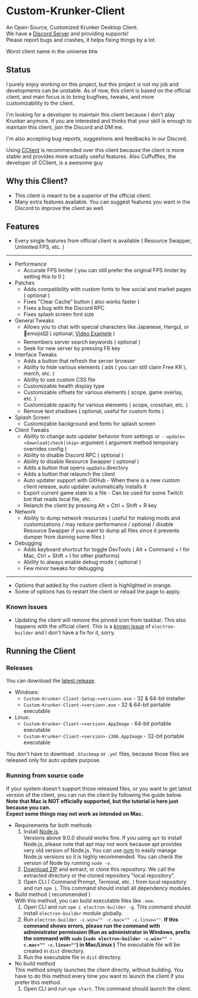 # Custom-Krunker-Client
An Open-Source, Customized Krunker Desktop Client.  
We have a [Discord Server](https://discord.gg/Gwb8psk) and providing supports!  
Please report bugs and crashes, it helps fixing things by a lot.

Worst client name in the universe btw

## Status
I purely enjoy working on this project, but this project is not my job and developments can be unstable.
As of now, this client is based on the official client, and main focus is to bring bugfixes, tweaks, and more customizability to the client.

I'm looking for a developer to maintain this client because I don't play Krunker anymore.
If you are interested and thinks that your skill is enough to maintain this client, join the Discord and DM me.

I'm also accepting bug reports, suggestions and feedbacks in our Discord.

Using [CClient](https://discord.gg/5ZMvrGT) is recommended over this client because the client is more stable and provides more actually useful features.
Also Cuffuffles, the developer of CClient, is a awesome guy

## Why this Client?
- This client is meant to be a superior of the official client.
- Many extra features available. You can suggest features you want in the Discord to improve the client as well.

## Features
- Every single features from official client is available ( Resource Swapper, Unlimited FPS, etc. ) 
---
- Performance
	- Accurate FPS limiter ( you can still prefer the original FPS limiter by setting this to 0 )
- Patches
	- Adds compatibility with custom fonts to few social and market pages ( optional )
	- Fixes "Clear Cache" button ( also works faster )
	- Fixes a bug with the Discord RPC
	- Fixes splash screen font size
- General Tweaks
	- Allows you to chat with special characters like Japanese, Hangul, or 🤯emojis⌨️ ( optional, [Video Example](https://twitter.com/Mixaz017/status/1226155650121527297) )
	- Remembers server search keywords ( optional )
	- Seek for new server by pressing F6 key
- Interface Tweaks
	- Adds a button that refresh the server browser
	- Ability to hide various elements ( ads ( you can still claim Free KR ), merch, etc. )
	- Ability to use custom CSS file
	- Customizable health display type
	- Customizable offsets for various elements ( scope, game overlay, etc. )
	- Customizable opacity for various elements ( scope, crosshair, etc. )
	- Remove text shadows ( optional, useful for custom fonts )
- Splash Screen
	- Customizable background and fonts for splash screen
- Client Tweaks
	- Ability to change auto updater behavior from settings or `--update=<download|check|skip>` argument ( argument method temporary overrides config )
	- Ability to disable Discord RPC ( optional )
	- Ability to disable Resource Swapper ( optional )
	- Adds a button that opens `appData` directory
	- Adds a button that relaunch the client
	- Auto updater support with GitHub - When there is a new custom client release, auto updater automatically installs it
	- Export current game state to a file - Can be used for some Twitch bot that reads local file, etc.
	- Relanch the client by pressing Alt + Ctrl + Shift + R key
- Network
	- Ability to dump network resources ( useful for making mods and customizations / may reduce performance / optional / disable Resource Swapper if you want to dump all files since it prevents dumper from duming some files )
- Debugging
	- Adds keyboard shortcut for toggle DevTools ( Alt + Command + I for Mac, Ctrl + Shift + I for other platforms)
	- Ability to always enable debug mode ( optional )
	- Few minor tweaks for debugging
---
- Options that added by the custom client is highlighted in orange.
- Some of options has to restart the client or reload the page to apply.

### Known Issues
- Updating the client will remove the pinned icon from taskbar. This also happens with the official client. This is a [known issue](https://github.com/electron-userland/electron-builder/issues/2514) of `electron-builder` and I don't have a fix for it, sorry.

## Running the Client

### Releases
You can download the [latest release](https://github.com/Mixaz017/Custom-Krunker-Client/releases/latest).
- Windows:
	- `Custom-Krunker-Client-Setup-<version>.exe` - 32 & 64-bit installer
	- `Custom-Krunker-Client-<version>.exe` - 32 & 64-bit portable executable
- Linux:
	- `Custom-Krunker-Client-<version>.AppImage` - 64-bit portable executable
	- `Custom-Krunker-Client-<version>-i386.AppImage` - 32-bit portable executable

You don't have to download `.blockmap` or `.yml` files, because those files are released only for auto update purpose.

### Running from source code
If your system doesn't support those released files, or you want to get latest version of the client, you can run the client by following the guide below.  
**Note that Mac is NOT officially supported, but the tutorial is here just because you can.**  
**Expect some things may not work as intended on Mac.**
- Requirements for both methods
	1. Install [Node.js](https://nodejs.org/en/download/).  
	Versions above 9.0.0 should works fine. If you using `apt` to install Node.js, please note that apt may not work because apt provides very old version of Node.js. You can use [nvm](https://github.com/nvm-sh/nvm) to easily manage Node.js versions so it is highly recommended. You can check the version of Node by running `node -v`.
	2. [Download ZIP](https://github.com/Mixaz017/Custom-Krunker-Client/archive/master.zip) and extract, or clone this repository. We call the extracted directory or the cloned repository "local repository".
	3. Open CLI ( Command Prompt, Terminal, etc. ) from local repository and run `npm i`. This command should install all dependency modules.
- Build method ( recommended )  
	With this method, you can build executable files like `.exe`.
	1. Open CLI and run `npm i electron-builder -g`. This command should install `electron-builder` module globally.
	2. Run `electron-builder -c.win="" -c.mac="" -c.linux=""`. **If this command shows errors, please run the command with administrator permission (Run as administrator in Windows, prefix the command with `sudo` (`sudo electron-builder -c.win="" -c.mac="" -c.linux=""`) in Mac/Linux )** The executable file will be created in `dist` directory.
	3. Run the executable file in `dist` directory.
- No build method  
	This method simply launches the client directly, without building. You have to do this method every time you want to launch the client if you prefer this method.
	1. Open CLI and run `npm start`. This command should launch the client.